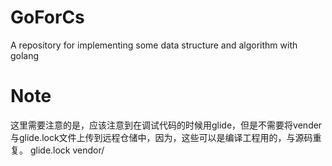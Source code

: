 # GoForCs
A repository for implementing some data structure and algorithm with golang

# Note
这里需要注意的是，应该注意到在调试代码的时候用glide，但是不需要将vender与glide.lock文件上传到远程仓储中，因为，这些可以是编译工程用的，与源码重复。
      glide.lock
        vendor/
 
